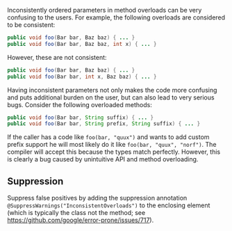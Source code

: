 Inconsistently ordered parameters in method overloads can be very confusing to
the users. For example, the following overloads are considered to be consistent:

```java
public void foo(Bar bar, Baz baz) { ... }
public void foo(Bar bar, Baz baz, int x) { ... }
```

However, these are not consistent:

```java
public void foo(Bar bar, Baz baz) { ... }
public void foo(Bar bar, int x, Baz baz) { ... }
```

Having inconsistent parameters not only makes the code more confusing and puts
additional burden on the user, but can also lead to very serious bugs. Consider
the following overloaded methods:

```java
public void foo(Bar bar, String suffix) { ... }
public void foo(Bar bar, String prefix, String suffix) { ... }
```

If the caller has a code like `foo(bar, "quux")` and wants to add custom prefix
support he will most likely do it like `foo(bar, "quux", "norf")`. The compiler
will accept this because the types match perfectly. However, this is clearly a
bug caused by unintuitive API and method overloading.

## Suppression
Suppress false positives by adding the suppression annotation `@SuppressWarnings("InconsistentOverloads")` to the enclosing element (which is typically the class not the method; see https://github.com/google/error-prone/issues/717).

